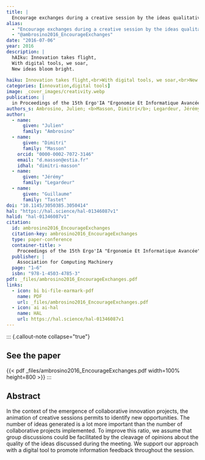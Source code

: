 ```yaml
---
title: |
  Encourage exchanges during a creative session by the ideas qualitative evaluation using a digital tool
alias:
  - "Encourage exchanges during a creative session by the ideas qualitative evaluation using a digital tool"
  - "@ambrosino2016_EncourageExchanges"
date: "2016-07-06"
year: 2016
description: |
  hAIku: Innovation takes flight,
  With digital tools, we soar,
  New ideas bloom bright.
  
haiku: Innovation takes flight,<br>With digital tools, we soar,<br>New ideas bloom bright.<br>
categories: [innovation,digital tools]
image: _cover_images/creativity.webp
publication: |
  in Proceedings of the 15th Ergo'IA "Ergonomie Et Informatique Avancée" Conference, July 6, 2016 
authors_s: Ambrosino, Julien; <b>Masson, Dimitri</b>; Legardeur, Jérémy; Tastet, Guillaume
author: 
  - name: 
      given: "Julien"
      family: "Ambrosino" 
  - name: 
      given: "Dimitri"
      family: "Masson"
    orcid: "0000-0002-7072-3146" 
    email: "d.masson@estia.fr" 
    idhal: "dimitri-masson" 
  - name: 
      given: "Jérémy"
      family: "Legardeur" 
  - name: 
      given: "Guillaume"
      family: "Tastet" 
doi: "10.1145/3050385.3050414"
hal: "https://hal.science/hal-01346087v1"
halid: "hal-01346087v1"
citation:
  id: ambrosino2016_EncourageExchanges
  citation-key: ambrosino2016_EncourageExchanges
  type: paper-conference
  container-title: >
    Proceedings of the 15th Ergo'IA "Ergonomie Et Informatique Avancée" Conference
  publisher: |
    Association for Computing Machinery
  page: "1–6"
  isbn: "978-1-4503-4785-3"
pdf: _files/ambrosino2016_EncourageExchanges.pdf
links:
  - icon: bi bi-file-earmark-pdf
    name: PDF
    url: _files/ambrosino2016_EncourageExchanges.pdf
  - icon: ai ai-hal
    name: HAL
    url: https://hal.science/hal-01346087v1
---
```



::: {.callout-note collapse="true"}

## See the paper

{{< pdf _files/ambrosino2016_EncourageExchanges.pdf width=100% height=800 >}} 
:::


## Abstract

In the context of the emergence of collaborative innovation projects, the animation of creative sessions permits to identify new opportunities. The number of ideas generated is a lot more important than the number of collaborative projects implemented. To improve this ratio, we assume that group discussions could be facilitated by the cleavage of opinions about the quality of the ideas discussed during the meeting. We support our approach with a digital tool to promote information feedback throughout the session.
